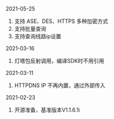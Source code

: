 2021-05-25
1. 支持 ASE、DES、HTTPS 多种加密方式
2. 支持批量查询
3. 支持查询线路ip设置

2021-03-16
1. 灯塔包反射调用，编译SDK时不用引用

2021-03-11
1. HTTPDNS IP 不再内置，通过外部传入


2021-02-23
1. 开源准备，基准版本V1.1.6.1i